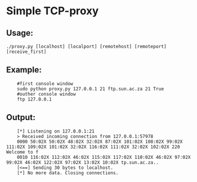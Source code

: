 # Simple TCP-proxy

## Usage:
 `./proxy.py [localhost] [localport] [remotehost] [remoteport] [receive_first]`

## Example:

```shell
    #first console window
    sudo python proxy.py 127.0.0.1 21 ftp.sun.ac.za 21 True
    #outher console window
    ftp 127.0.0.1
```

## Output:

```shell
    [*] Listening on 127.0.0.1:21
    > Received incoming connection from 127.0.0.1:57978
    0000 50:02X 50:02X 48:02X 32:02X 87:02X 101:02X 108:02X 99:02X 111:02X 109:02X 101:02X 32:02X 116:02X 111:02X 32:02X 102:02X 220 Welcome to f
    0010 116:02X 112:02X 46:02X 115:02X 117:02X 110:02X 46:02X 97:02X 99:02X 46:02X 122:02X 97:02X 13:02X 10:02X tp.sun.ac.za..
    [<==] Sending 30 bytes to localhost.
    [*] No more data. Closing connections.

```